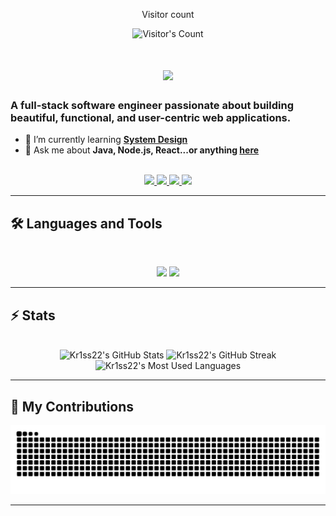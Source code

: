<div align="center"> 
  <p>Visitor count</p>
  <img src="https://profile-counter.glitch.me/Kr1ss22/count.svg" alt="Visitor's Count" />
</div>

<h1 align="center">
    <img src="https://readme-typing-svg.herokuapp.com/?font=Inter&size=48&center=true&vCenter=true&width=500&height=70&color=4493F8&duration=4000&lines=Hi+There!+👋;+I'm+Kr1ss22!;" />
</h1>

### A full-stack software engineer passionate about building beautiful, functional, and user-centric web applications.

- 🌱 I’m currently learning **[System Design](https://blog.bytebytego.com/p/free-system-design-pdf-158-pages)**
- 💬 Ask me about **Java, Node.js, React...or anything [here](https://github.com/Kr1ss22/Kr1ss22/issues)**

<br>

<div align="center">
  <a href="mailto:kr1ss22@example.com">
    <img src="https://img.shields.io/badge/Gmail-333333?style=for-the-badge&logo=gmail&logoColor=red" />
  </a>
  <a href="https://linkedin.com/in/kr1ss22" target="_blank">
    <img src="https://img.shields.io/badge/LinkedIn-0077B5?style=for-the-badge&logo=linkedin&logoColor=white" />
  </a>
  <a href="https://medium.com/@kr1ss22" target="_blank">
    <img src="https://img.shields.io/badge/Medium-000000?style=for-the-badge&logo=medium&logoColor=white" />
  </a>
  <a href="https://codepen.io/kr1ss22" target="_blank">
    <img src="https://img.shields.io/badge/CodePen-1e1f26?style=for-the-badge&logo=codepen&logoColor=white" />
  </a>
</div>

<hr>

## 🛠️ Languages and Tools

<br>

<p align="center">
  <img src="https://skillicons.dev/icons?i=java,spring,ts,nodejs,react,nextjs,mongodb,postgres,prisma" />
  <img src="https://skillicons.dev/icons?i=html,css,sass,tailwind,js,vue,redux,d3,git,postman,figma" />
</p>

<hr>

## ⚡️ Stats

<br>

<div align=center>
  <img width=390 src="https://github-readme-stats.vercel.app/api?username=Kr1ss22&theme=transparent&count_private=true&show_icons=true&rank_icon=github&locale=en" alt="Kr1ss22's GitHub Stats" />
  <img width=390 src="https://github-readme-streak-stats.herokuapp.com/?user=Kr1ss22&theme=transparent&count_private=true&border_radius=10&locale=en" alt="Kr1ss22's GitHub Streak" />
  <img width=325 src="https://github-readme-stats.vercel.app/api/top-langs?username=Kr1ss22&theme=transparent&layout=donut&hide=css&langs_count=8&border_radius=10&show_icons=true&locale=en" alt="Kr1ss22's Most Used Languages" />
</div>

<hr>

## 🐍 My Contributions

<div align="center">
  <picture>
    <source media="(prefers-color-scheme: dark)" srcset="https://raw.githubusercontent.com/Kr1ss22/Kr1ss22/output/github-contribution-grid-snake-dark.svg" />
    <source media="(prefers-color-scheme: light)" srcset="https://raw.githubusercontent.com/Kr1ss22/Kr1ss22/output/github-contribution-grid-snake.svg" />
    <img alt="github-snake" src="https://raw.githubusercontent.com/Kr1ss22/Kr1ss22/output/github-contribution-grid-snake.svg" />
  </picture>
</div>

<hr>
